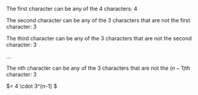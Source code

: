 The first character can be any of the 4 characters: 4

The second character can be any of the 3 characters that are not the first character: 3

The third character can be any of the 3 characters that are not the second character: 3

...

The nth character can be any of the 3 characters that are not the $(n-1)$th character: 3

$= 4 \cdot 3^{n-1} $

